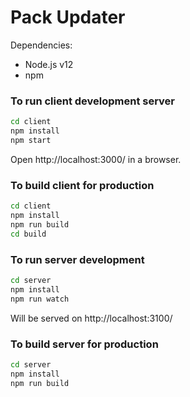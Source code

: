 # Pack Updater

Dependencies:

-   Node.js v12
-   npm

### To run client development server

```sh
cd client
npm install
npm start
```

Open http://localhost:3000/ in a browser.

### To build client for production

```sh
cd client
npm install
npm run build
cd build
```

### To run server development

```sh
cd server
npm install
npm run watch
```

Will be served on http://localhost:3100/

### To build server for production

```sh
cd server
npm install
npm run build
```

